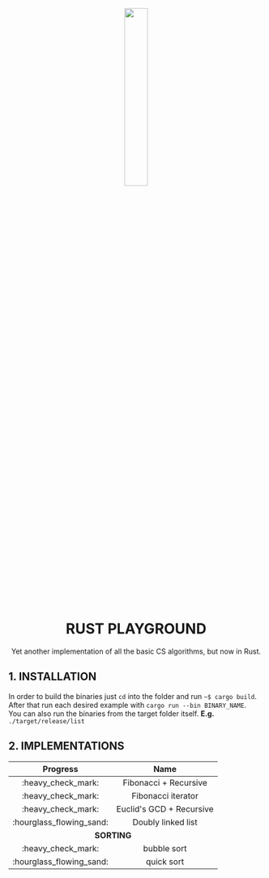 <p align="center">
  <img height="30%" width="30%" src="http://www.euro-langues.org/wp-content/uploads/2019/10/communityIcon_sxcqnw4pxti11.png"/>
</p>
<h1 align="center">RUST PLAYGROUND</h1>
<p align="center"> Yet another implementation of all the basic CS algorithms, but now in Rust.</p>


## 1. INSTALLATION

In order to build the binaries just `cd` into the folder and run `~$ cargo build`.    
After that run each desired example with `cargo run --bin BINARY_NAME`.  
You can also run the binaries from the target folder itself. **E.g.** `./target/release/list`


## 2. IMPLEMENTATIONS
<table>
    <thead>
        <tr>
            <th>Progress</th>
            <th align="center">Name</th>
        </tr>
    </thead>
    <tbody align="center">
        <tr>
            <td>:heavy_check_mark:</td>
            <td>Fibonacci + Recursive</td>
        </tr>
        <tr>
            <td>:heavy_check_mark:</td>
            <td>Fibonacci iterator</td>
        </tr>
        <tr>
            <td>:heavy_check_mark:</td>
            <td>Euclid's GCD + Recursive</td>
        </tr>
        <tr>
            <td>:hourglass_flowing_sand:</td>
            <td>Doubly linked list</td>
        </tr>
        <tr>
          <td colspan=2 align="center"><b>SORTING</b></td>
        </tr>
        <tr>
            <td>:heavy_check_mark:</td>
            <td>bubble sort</td>
        </tr>
        <tr>
            <td>:hourglass_flowing_sand:</td>
            <td>quick sort</td>
        </tr>
    </tbody>
</table>
